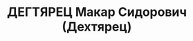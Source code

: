 ---
title: ДЕГТЯРЕЦ Макар Сидорович (Дехтярец)
description: р. 1902, с. Дзензелівка Маньківського р-ну Київської обл., українець,
  з селян, чл. ВКП(б), освіта середня, комісар 41 артполку 41 стрілецької дивізії.
  13.01.1938 звинувачений у належності до а/рад. змови, розстріляний 14.01.1938 р.
  Реабілітований 24.10.1957 р.
---